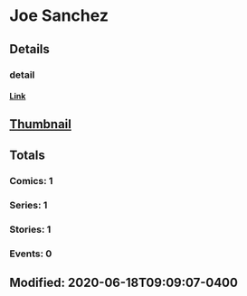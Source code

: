 # Joe  Sanchez 
## Details
### detail
#### [Link](http://marvel.com/comics/creators/14107/joe_sanchez?utm_campaign=apiRef&utm_source=225578a89fc76f3d20fbffda5d17a88d)
## [Thumbnail](http://i.annihil.us/u/prod/marvel/i/mg/b/40/image_not_available.jpg)
## Totals
### Comics: 1
### Series: 1
### Stories: 1
### Events: 0
## Modified: 2020-06-18T09:09:07-0400